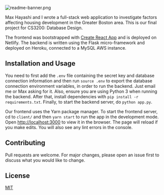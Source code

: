 ![readme-banner.png](./client/src/assets/topbanner.jpeg)

Max Hayashi and I wrote a full-stack web application to investigate factors affecting housing development in the
Greater Boston area. This is our final project for CS3200: Database Design.

The frontend was bootstrapped with [Create React App](https://github.com/facebook/create-react-app) and is deployed on Netlify. The backend is written using the Flask micro-framework and deployed on Heroku, connected to a MySQL AWS instance. 

## Installation and Usage

You need to first add the `.env` file containing the secret key and database connection information and then run `source .env` to export the database connection environment variables, in order to run the backend. Just email me or Max asking for it. Also, ensure you are using Python 3 when running the backend. After that, install dependencies with `pip install -r requirements.txt`. Finally, to start the backend server, do `python app.py`.

Our frontend uses the Yarn package manager. To start the frontend server, cd to `client/` and then `yarn start` to run the app in the development mode. Open [http://localhost:3000](http://localhost:3000) to view it in the browser. The page will reload if you make edits. You will also see any lint errors in the console.

## Contributing
Pull requests are welcome. For major changes, please open an issue first to discuss what you would like to change.

## License
[MIT](https://choosealicense.com/licenses/mit/)
